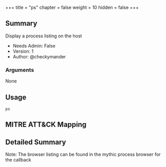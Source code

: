 +++
title = "ps"
chapter = false
weight = 10
hidden = false
+++

## Summary
Display a process listing on the host

- Needs Admin: False  
- Version: 1  
- Author: @checkymander  

### Arguments

None

## Usage

```
ps
```

## MITRE ATT&CK Mapping

## Detailed Summary

Note: The browser listing can be found in the mythic process browser for the callback